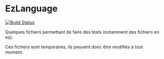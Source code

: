 # EzLanguage

[![Build Status](https://travis-ci.org/ezlanguage/ezlanguage.svg?branch=compilateur)](https://travis-ci.org/ezlanguage/ezlanguage)

Quelques fichiers permettant de faire des tests (notamment des fichiers en ez).

Ces fichiers sont temporaires, ils peuvent donc être modifiés à tout moment.
